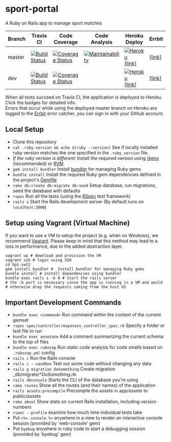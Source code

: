 # sport-portal

A Ruby on Rails app to manage sport matches

Branch | Travis CI  | Code Coverage | Code Analysis | Heroku Deploy | Errbit
------ | ---------- | ------------- | ------------- | ------------- | ------
master  |[![Build Status](https://travis-ci.org/hpi-swt2/sport-portal.svg?branch=master)](https://travis-ci.org/hpi-swt2/sport-portal) | [![Coverage Status](https://coveralls.io/repos/github/hpi-swt2/sport-portal/badge.svg?branch=master)](https://coveralls.io/github/hpi-swt2/sport-portal?branch=master) | [![Maintainability](https://api.codeclimate.com/v1/badges/dc7597d1a5e076edb3e4/maintainability)](https://codeclimate.com/github/hpi-swt2/sport-portal/maintainability) | [![Heroku](https://heroku-badge.herokuapp.com/?app=sport-portal)](http://sport-portal.herokuapp.com/) [[link]](http://sport-portal.herokuapp.com/) | [[link]](https://swt2-errbit-2017.herokuapp.com/apps/5a030ed1d901a0000620325e) |
dev  |[![Build Status](https://travis-ci.org/hpi-swt2/sport-portal.svg?branch=dev)](https://travis-ci.org/hpi-swt2/sport-portal/branches) | [![Coverage Status](https://coveralls.io/repos/github/hpi-swt2/sport-portal/badge.svg?branch=dev)](https://coveralls.io/github/hpi-swt2/sport-portal?branch=dev) |   | [![Heroku](https://heroku-badge.herokuapp.com/?app=sport-portal-dev)](https://sport-portal-dev.herokuapp.com/) [[link]](https://sport-portal-dev.herokuapp.com/) | [[link]](https://swt2-errbit-2017.herokuapp.com/apps/5a031be36caee90014ce8531) |

When all tests succeed on Travis CI, the application is deployed to Heroku. Click the badges for detailed info. <br>
Errors that occur while using the deployed master branch on Heroku are logged to the [Errbit](http://swt2-errbit-2017.herokuapp.com/) error catcher, you can sign in with your Github account.

## Local Setup

* Clone this repository
* `cat .ruby-version && echo $(ruby --version)` See if locally installed ruby version matches the one specified in the `.ruby_version` file. 
* _If the ruby version is different:_ Install the required version using [rbenv](https://github.com/rbenv/rbenv#installation) (recommended) or [RVM](https://rvm.io/rvm/install)
* `gem install bundler` Install [bundler](http://bundler.io/) for managing Ruby gems 
* `bundle install` Install the required Ruby gem dependencies defined in the project's [Gemfile](http://bundler.io/gemfile.html)
* `rake db:create db:migrate db:seed` Setup database, run migrations, seed the database with defaults
* `rspec` Run all the tests (using the [RSpec](http://rspec.info/) test framework)
* `rails s` Start the Rails development server (By default runs on `localhost:3000`)

## Setup using Vagrant (Virtual Machine)

If you want to use a VM to setup the project (e.g. when on Windows), we recommend [Vagrant](https://www.vagrantup.com/).
Please keep in mind that this method may lead to a loss in performance, due to the added abstraction layer.

```
vagrant up # download and provision the VM
vagrant ssh # login using SSH
cd hpi-swt2
gem install bundler #  Install bundler for managing Ruby gems
bundle install # install dependencies using bundler
bundle exec rails s -b 0 # start the rails server
# the -b part is necessary since the app is running in a VM and would
# otherwise drop the requests coming from the host OS
```

## Important Development Commands
* `bundle exec <command>` Run command within the context of the current gemset
* `rspec spec/controller/expenses_controller_spec.rb` Specify a folder or test file to run
* `bundle exec annotate` Add a comment summarizing the current schema to the top of files
* `bundle exec rubocop` Run static code analysis for code smells based on `.rubocop.yml` config
* `rails c` Run the Rails console
* `rails c --sandbox` Test out some code without changing any data
* `rails g migration DoSomething` Create migration _db/migrate/*_DoSomething.rb_.
* `rails dbconsole` Starts the CLI of the database you're using
* `rake routes` Show all the routes (and their names) of the application
* `rails assets:precompile` Precompile the assets in app/assets to public/assets
* `rake about` Show stats on current Rails installation, including version numbers
* `rspec --profile` examine how much time individual tests take
* Put `<%= console %>` anywhere in a view to render an interactive console session (provided by 'web-console' gem)
* Put `byebug` anywhere in ruby code to start a debugging session (provided by 'byebug' gem)
